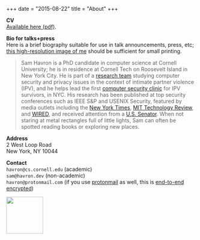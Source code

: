 +++
date = "2015-08-22"
title = "About"
+++ 

**CV**\
[Available here (pdf)](/havron-cv.pdf).


**Bio for talks+press**\
Here is a brief biography suitable for use in talk announcements,
press, etc; [this high-resolution image of me](/img/havron_sam.jpg) should be sufficient for small
printing. 

> Sam Havron is a PhD candidate in computer science at Cornell University; he is in
>residence at Cornell Tech on Roosevelt Island in New York City. He is part of a [research team](https://www.ipvtechresearch.org)
>studying computer security and privacy issues in the context of intimate
>partner violence (IPV), and he helps lead the first [computer security clinic](https://tech.cornell.edu/news/cornell-tech-opens-computer-security-clinic-for-victims-of-tech-enabled-intimate-partner-violence/) for IPV survivors, in NYC. His research has been published at top security
>conferences such as IEEE S&P and USENIX Security, featured by media outlets including the [New
>York Times](https://www.nytimes.com/2018/05/19/technology/phone-apps-stalking.html), [MIT Technology Review](https://www.technologyreview.com/s/614168/nyc-hires-hackers-to-hit-back-at-stalkerware/), and [WIRED](https://www.wired.com/story/eva-galperin-stalkerware-kaspersky-antivirus/), and received attention from a [U.S. Senator](https://twitter.com/KamalaHarris/status/1201897394939596807). When not staring at metal rectangles
>full of little lights, Sam can often be spotted reading books or exploring new places.

**Address**\
2 West Loop Road \
New York, NY 10044 

**Contact**\
`havron@cs.cornell.edu` (academic)\
`sam@havron.dev` (non-academic)\
`havron@protonmail.com` (if you use [protonmail](https://protonmail.com) as well, this is [end-to-end encrypted](https://protonmail.com/security-details))

<a href="https://www.nytimes.com/2017/09/13/arts/design/cornell-tech-art-roosevelt-island.html" rel="noopener" target="_blank"><img src="/img/manhattan-map.svg" style="width: 7em"></a>
